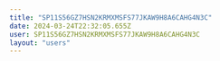 ```yaml
---
title: "SP11S56GZ7HSN2KRMXMSFS77JKAW9H8A6CAHG4N3C"
date: 2024-03-24T22:32:05.655Z
user: SP11S56GZ7HSN2KRMXMSFS77JKAW9H8A6CAHG4N3C
layout: "users"
---
```

    